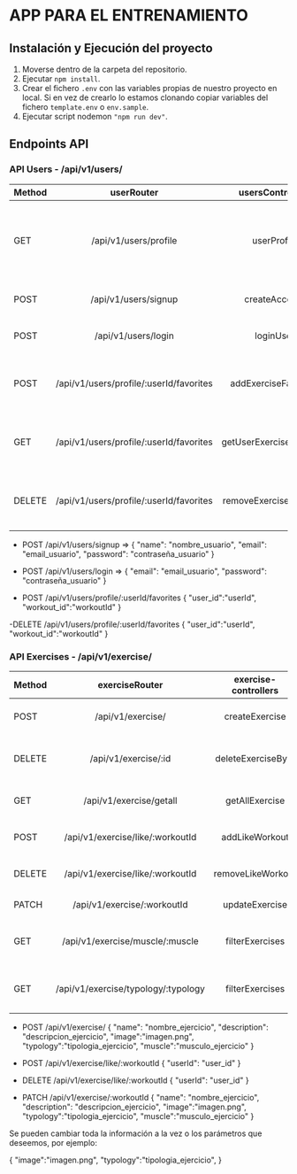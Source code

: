# APP PARA EL ENTRENAMIENTO

## Instalación y Ejecución del proyecto

1. Moverse dentro de la carpeta del repositorio.
2. Ejecutar `npm install`.
3. Crear el fichero `.env` con las variables propias de nuestro proyecto en local. Si en vez de crearlo lo estamos clonando copiar variables del fichero `template.env` o `env.sample`.
4. Ejecutar script nodemon `"npm run dev"`.

## Endpoints API

### API Users - /api/v1/users/

| Method |               userRouter                |     usersControllers     |  Type   |                                                   Description |
| :----- | :-------------------------------------: | :----------------------: | :-----: | ------------------------------------------------------------: |
| GET    |          /api/v1/users/profile          |       userProfile        | Privado | Muestra el perfil del usuario que esta logeado en ese momento |
| POST   |          /api/v1/users/signup           |      createAccount       | Pública |                               Permite el registro del usuario |
| POST   |           /api/v1/users/login           |        loginUser         | Pública |                                   Permite al usuario logearse |
| POST   | /api/v1/users/profile/:userId/favorites |   addExerciseFavorites   | Privado |              Permite al usuario añadir ejercicios a favoritos |
| GET    | /api/v1/users/profile/:userId/favorites | getUserExerciseFavorites | Privado |               Permite al usuario ver los ejercicios favoritos |
| DELETE | /api/v1/users/profile/:userId/favorites | removeExerciseFavorites  | Privado |           Permite al usuario eliminar ejercicios de favoritos |

- POST /api/v1/users/signup =>
  {
  "name": "nombre_usuario",
  "email": "email_usuario",
  "password": "contraseña_usuario"
  }

- POST /api/v1/users/login =>
  {
  "email": "email_usuario",
  "password": "contraseña_usuario"
  }

- POST /api/v1/users/profile/:userId/favorites
  {
  "user_id":"userId",
  "workout_id":"workoutId"
  }

-DELETE /api/v1/users/profile/:userId/favorites
{
"user_id":"userId",
"workout_id":"workoutId"
}

### API Exercises - /api/v1/exercise/

| Method |           exerciseRouter            | exercise-controllers |  Type   |                                   Description |
| :----- | :---------------------------------: | :------------------: | :-----: | --------------------------------------------: |
| POST   |          /api/v1/exercise/          |    createExercise    |  Admin  |                Crear un ejercicio. Solo Admin |
| DELETE |        /api/v1/exercise/:id         |  deleteExerciseById  |  Admin  | Eliminar el ejercicio según el ID. Solo Admin |
| GET    |       /api/v1/exercise/getall       |    getAllExercise    | Publica |                  Muestra todos los ejercicios |
| POST   |  /api/v1/exercise/like/:workoutId   |    addLikeWorkout    | Privada |                    Añade un like al ejercicio |
| DELETE |  /api/v1/exercise/like/:workoutId   |  removeLikeWorkout   | Privada |                 Elimina el like del ejercicio |
| PATCH  |     /api/v1/exercise/:workoutId     |    updateExercise    | Privada |                        Actualiza el ejercicio |
| GET    |   /api/v1/exercise/muscle/:muscle   |   filterExercises    | Privada |               Filtra el ejercicio por músculo |
| GET    | /api/v1/exercise/typology/:typology |   filterExercises    | Privada |             Filtra el ejercicio por tipología |

- POST /api/v1/exercise/
  {
  "name": "nombre_ejercicio",
  "description": "descripcion_ejercicio",
  "image":"imagen.png",
  "typology":"tipologia_ejercicio",
  "muscle":"musculo_ejercicio"
  }

- POST /api/v1/exercise/like/:workoutId
  {
  "userId": "user_id"
  }

- DELETE /api/v1/exercise/like/:workoutId
  {
  "userId": "user_id"
  }

- PATCH /api/v1/exercise/:workoutId
  {
  "name": "nombre_ejercicio",
  "description": "descripcion_ejercicio",
  "image":"imagen.png",
  "typology":"tipologia_ejercicio",
  "muscle":"musculo_ejercicio"
  }

Se pueden cambiar toda la información a la vez o los parámetros que deseemos, por ejemplo:

{
"image":"imagen.png",
"typology":"tipologia_ejercicio",
}
